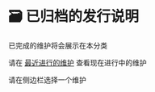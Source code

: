 # 🗃️ 已归档的发行说明

已完成的维护将会展示在本分类

请在 [最近进行的维护](../zui-jin-jin-hang-de-wei-hu.md) 查看现在进行中的维护

请在侧边栏选择一个维护
